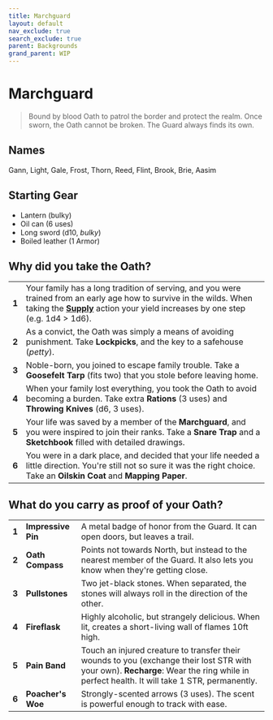 ```yaml
---
title: Marchguard
layout: default
nav_exclude: true
search_exclude: true
parent: Backgrounds
grand_parent: WIP
---
```


# Marchguard

> Bound by blood Oath to patrol the border and protect the realm. Once sworn, the Oath cannot be broken. The Guard always finds its own.

## Names

Gann, Light, Gale, Frost, Thorn, Reed, Flint, Brook, Brie, Aasim

## Starting Gear

- Lantern (bulky)
- Oil can (6 uses)
- Long sword (d10, _bulky_)
- Boiled leather (1 Armor)

## Why did you take the Oath?

|       |                                                                                                                                                                                                                                                                     |
| ----- | ------------------------------------------------------------------------------------------------------------------------------------------------------------------------------------------------------------------------------------------------------------------- |
| **1** | Your family has a long tradition of serving, and you were trained from an early age how to survive in the wilds. When taking the [**Supply**](https://cairnrpg.com/wip/2e/wilderness-exploration/#supply) action your yield increases by one step (e.g. 1d4 > 1d6). |
| **2** | As a convict, the Oath was simply a means of avoiding punishment. Take **Lockpicks**, and the key to a safehouse (_petty_).                                                                                                                                          |
| **3** | Noble-born, you joined to escape family trouble. Take a **Goosefelt Tarp** (fits two) that you stole before leaving home.                                                                                                                                           |
| **4** | When your family lost everything, you took the Oath to avoid becoming a burden. Take extra **Rations** (3 uses) and **Throwing Knives** (d6, 3 uses).                                                                                                               |
| **5** | Your life was saved by a member of the **Marchguard**, and you were inspired to join their ranks. Take a **Snare Trap** and a **Sketchbook** filled with detailed drawings.                                                                                         |
| **6** | You were in a dark place, and decided that your life needed a little direction. You're still not so sure it was the right choice. Take an **Oilskin Coat** and **Mapping Paper**.                                                                                   |

## What do you carry as proof of your Oath?

|       |                    |                                                                                                                                                                          |
| ----- | ------------------ | ------------------------------------------------------------------------------------------------------------------------------------------------------------------------ |
| **1** | **Impressive Pin** | A metal badge of honor from the Guard. It can open doors, but leaves a trail.                                                                                            |
| **2** | **Oath Compass**   | Points not towards North, but instead to the nearest member of the Guard. It also lets you know when they're getting close.                                              |
| **3** | **Pullstones**     | Two jet-black stones. When separated, the stones will always roll in the direction of the other.                                                                         |
| **4** | **Fireflask**      | Highly alcoholic, but strangely delicious. When lit, creates a short-living wall of flames 10ft high.                                                                    |
| **5** | **Pain Band**      | Touch an injured creature to transfer their wounds to you (exchange their lost STR with your own). **Recharge**: Wear the ring while in perfect health. It will take 1 STR, permanently. |
| **6** | **Poacher's Woe**  | Strongly-scented arrows (3 uses). The scent is powerful enough to track with ease.                                                                                       |
